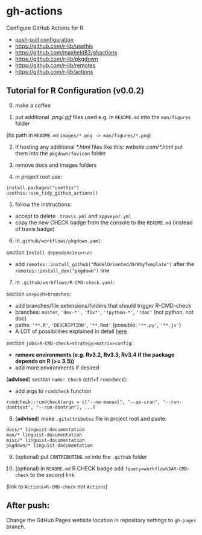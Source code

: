 # gh-actions

Configure GitHub Actions for R

- [push-pull configuration](https://help.github.com/en/actions/reference/workflow-syntax-for-github-actions)
- https://github.com/r-lib/usethis
- https://github.com/maxheld83/ghactions
- https://github.com/r-lib/pkgdown
- https://github.com/r-lib/remotes
- https://github.com/r-lib/actions

## Tutorial for R Configuration (v0.0.2)

0. make a coffee

1. put additional *.png/.gif* files used e.g. in `README.md` into the `man/figures` folder

(fix path in `README.md` `images/*.png -> man/figures/*.png`)

2. if hosting any additional *\*.html* files like this: *website.com/\*.html* put them into the `pkgdown/favicon` folder

3. remove docs and images folders

4. in project root use:
```
install.packages("usethis")
usethis::use_tidy_github_actions()
```

5. follow the instructions:
- accept to delete `.travis.yml` and `appveyor.yml`
- copy the new CHECK badge from the console to the `README.md` (instead of travis badge)

6. in`.github/workflows/pkgdown.yaml`:

section `Install dependencies>run`:
- add `remotes::install_github("ModelOriented/DrWhyTemplate")` after the `remotes::install_dev("pkgdown")` line

7. in `.github/workflows/R-CMD-check.yaml`:

section `on>push>branches`:
- add branches/file extensions/folders that should trigger R-CMD-check
- branches: `master`, `'dev-*'` , `'fix*'`, `'!python-*'`, `'!doc'` (not python, not doc)
- paths: `'**.R'`, `'DESCRIPTION'`, `'**.Rmd'` (possible: `'**.py'`, `'**.js'`)
- A LOT of possibilities explained in detail [here](https://help.github.com/en/actions/reference/workflow-syntax-for-github-actions)

section `jobs>R-CMD-check>strategy>matrix>config`:
- **remove environments (e.g. Rv3.2, Rv3.3, Rv3.4 if the package depends on R (>= 3.5))**
- add more environments if desired

(**advised**) section `name: Check` (ctrl+f `rcmdcheck`):
- add args to `rcmdcheck` function

`rcmdcheck::rcmdcheck(args = c("--no-manual", "--as-cran", "--run-donttest", "--run-dontrun"), ...)`

8. (**advised**) make `.gitattributes` file in project root and paste:
```
docs/* linguist-documentation
man/* linguist-documentation
misc/* linguist-documentation
pkgdown/* linguist-documentation
```

9. (optional) put `CONTRIBUTING.md` into the `.github` folder

10. (optional) in `README.md` R CHECK badge add `?query=workflow%3AR-CMD-check` to the second link

(link to `Actions>R-CMD-check` not `Actions`)

## After push:

Change the GitHub Pages website location in repository settings to `gh-pages` branch.
